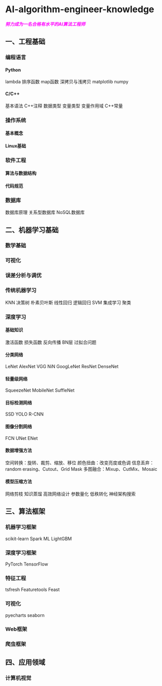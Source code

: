 # AI-algorithm-engineer-knowledge
<font color=Fuchsia> ***努力成为一名合格有水平的AI算法工程师*** </font>

## 一、工程基础

### 编程语言
#### Python
lambda
排序函数
map函数
深拷贝与浅拷贝
matplotlib
numpy
#### C/C++
基本语法
C++注释
数据类型
变量类型
变量作用域
C++常量
### 操作系统
#### 基本概念
#### Linux基础
### 软件工程
#### 算法与数据结构
#### 代码规范
### 数据库
数据库原理
关系型数据库
NoSQL数据库


## 二、机器学习基础
### 数学基础
### 可视化
### 误差分析与调优
### 传统机器学习
KNN
决策树
朴素贝叶斯
线性回归
逻辑回归
SVM
集成学习
聚类
### 深度学习
#### 基础知识
激活函数
损失函数
反向传播
BN层
过拟合问题
#### 分类网络
LeNet
AlexNet
VGG
NiN
GoogLeNet
ResNet
DenseNet
#### 轻量级网络
SqueezeNet
MobileNet
SuffleNet
#### 目标检测网络
SSD
YOLO
R-CNN
#### 图像分割网络
FCN
UNet
ENet
#### 数据增强方法
空间转换：旋转、裁剪、缩放、移位
颜色扭曲：改变亮度或色调
信息丢弃：random erasing、Cutout、Grid Mask
多图融合：Mixup、CutMix、Mosaic
#### 模型压缩方法
网络剪枝
知识蒸馏
高效网络设计
参数量化
低秩转化
神经架构搜索

## 三、算法框架
### 机器学习框架
scikit-learn
Spark ML
LightGBM
### 深度学习框架
PyTorch
TensorFlow
### 特征工程
tsfresh
Featuretools
Feast
### 可视化
pyecharts
seaborn
### Web框架
### 爬虫框架

## 四、应用领域
### 计算机视觉
